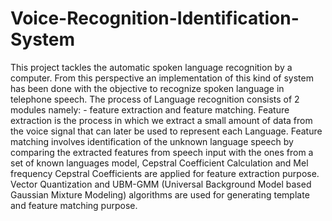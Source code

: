 # Voice-Recognition-Identification-System

This project tackles the automatic spoken language recognition by a computer. From this perspective an implementation of this kind of system has been done with the objective to recognize spoken language in telephone speech. The process of Language recognition consists of 2 modules namely: - feature extraction and feature matching. Feature extraction is the process in which we extract a small amount of data from the voice signal that can later be used to represent each Language. Feature matching involves identification of the unknown language speech by comparing the extracted features from speech input with the ones from a set of known languages model, Cepstral Coefficient Calculation and Mel frequency Cepstral Coefficients are applied for feature extraction purpose. Vector Quantization and UBM-GMM (Universal Background Model based Gaussian Mixture Modeling) algorithms are used for generating template and feature matching purpose.
